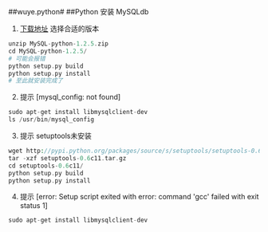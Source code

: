 ##wuye.python#
##Python 安装 MySQLdb
1. [下载地址](https://pypi.python.org/pypi/MySQL-python) 选择合适的版本

```php
unzip MySQL-python-1.2.5.zip
cd MySQL-python-1.2.5/
# 可能会报错
python setup.py build
python setup.py install
# 至此就安装完成了
```
2. 提示 [mysql_config: not found]

```php
sudo apt-get install libmysqlclient-dev
ls /usr/bin/mysql_config
```
3. 提示 setuptools未安装

```php
wget http://pypi.python.org/packages/source/s/setuptools/setuptools-0.6c11.tar.gz
tar -xzf setuptools-0.6c11.tar.gz
cd setuptools-0.6c11/
python setup.py build
python setup.py install
```
4. 提示 [error: Setup script exited with error: command 'gcc' failed with exit status 1]

```php
sudo apt-get install libmysqlclient-dev
```
